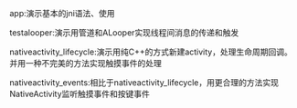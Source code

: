app:演示基本的jni语法、使用

testalooper:演示用管道和ALooper实现线程间消息的传递和触发

nativeactivity_lifecycle:演示用纯C++的方式新建activity，处理生命周期回调。并用一种不完美的方法实现触摸事件的处理

nativeactivity_events:相比于nativeactivity_lifecycle，用更合理的方法实现NativeActivity监听触摸事件和按键事件